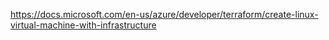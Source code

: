 
https://docs.microsoft.com/en-us/azure/developer/terraform/create-linux-virtual-machine-with-infrastructure
